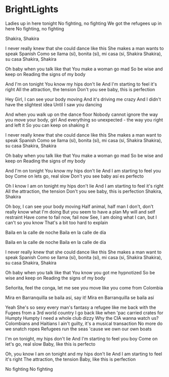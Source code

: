 # BrightLights
Ladies up in here tonight
No fighting, no fighting
We got the refugees up in here
No fighting, no fighting

Shakira, Shakira

I never really knew that she could dance like this
She makes a man wants to speak Spanish
Como se llama (sí), bonita (sí), mi casa (sí, Shakira Shakira), su casa
Shakira, Shakira

Oh baby when you talk like that
You make a woman go mad
So be wise and keep on
Reading the signs of my body

And I'm on tonight
You know my hips don't lie
And I'm starting to feel it's right
All the attraction, the tension
Don't you see baby, this is perfection

Hey Girl, I can see your body moving
And it's driving me crazy
And I didn't have the slightest idea
Until I saw you dancing

And when you walk up on the dance floor
Nobody cannot ignore the way you move your body, girl
And everything so unexpected - the way you right and left it
So you can keep on shaking it

I never really knew that she could dance like this
She makes a man want to speak Spanish
Como se llama (sí), bonita (sí), mi casa (sí, Shakira Shakira), su casa
Shakira, Shakira

Oh baby when you talk like that
You make a woman go mad
So be wise and keep on
Reading the signs of my body

And I'm on tonight
You know my hips don't lie
And I am starting to feel you boy
Come on lets go, real slow
Don't you see baby así es perfecto

Oh I know I am on tonight my hips don't lie
And I am starting to feel it's right
All the attraction, the tension
Don't you see baby, this is perfection
Shakira, Shakira

Oh boy, I can see your body moving
Half animal, half man
I don't, don't really know what I'm doing
But you seem to have a plan
My will and self restraint
Have come to fail now, fail now
See, I am doing what I can, but I can't so you know
That's a bit too hard to explain

Baila en la calle de noche
Baila en la calle de día

Baila en la calle de noche
Baila en la calle de día

I never really knew that she could dance like this
She makes a man want to speak Spanish
Como se llama (sí), bonita (sí), mi casa (sí, Shakira Shakira), su casa
Shakira, Shakira

Oh baby when you talk like that
You know you got me hypnotized
So be wise and keep on
Reading the signs of my body

Señorita, feel the conga, let me see you move like you come from Colombia

Mira en Barranquilla se baila así, say it!
Mira en Barranquilla se baila así

Yeah
She's so sexy every man's fantasy a refugee like me back with the Fugees from a 3rd world country
I go back like when 'pac carried crates for Humpty Humpty
I need a whole club dizzy
Why the CIA wanna watch us?
Colombians and Haitians
I ain't guilty, it's a musical transaction
No more do we snatch ropes
Refugees run the seas 'cause we own our own boats

I'm on tonight, my hips don't lie
And I'm starting to feel you boy
Come on let's go, real slow
Baby, like this is perfecto

Oh, you know I am on tonight and my hips don't lie
And I am starting to feel it's right
The attraction, the tension
Baby, like this is perfection

No fighting
No fighting
